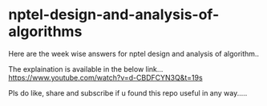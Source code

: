 # nptel-design-and-analysis-of-algorithms
Here are the week wise answers for nptel design and analysis of algorithm..

The explaination is available in the below link...
https://www.youtube.com/watch?v=d-CBDFCYN3Q&t=19s

Pls do like, share and subscribe if u found this repo useful in any way.....
